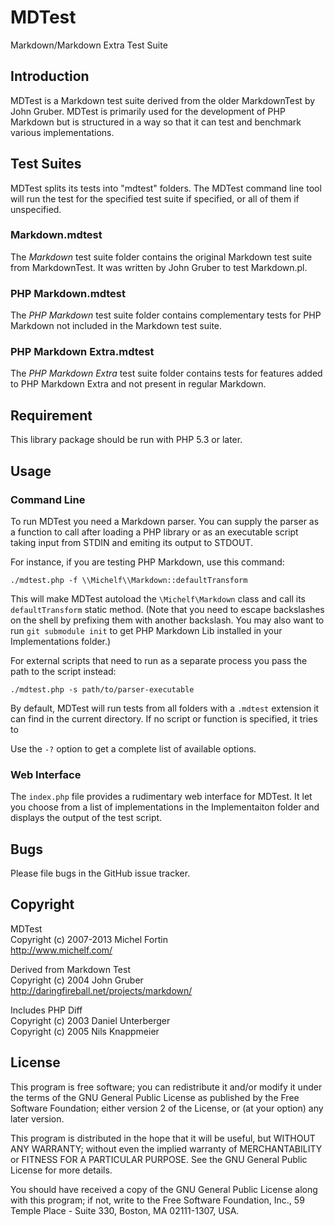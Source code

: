 MDTest
======

Markdown/Markdown Extra Test Suite


Introduction
------------

MDTest is a Markdown test suite derived from the older MarkdownTest by 
John Gruber. MDTest is primarily used for the development of PHP Markdown
but is structured in a way so that it can test and benchmark various implementations.


Test Suites
-----------

MDTest splits its tests into "mdtest" folders. The MDTest command line tool
will run the test for the specified test suite if specified, or all of them
if unspecified.

### Markdown.mdtest

The *Markdown* test suite folder contains the original Markdown test suite from
MarkdownTest. It was written by John Gruber to test Markdown.pl.

### PHP Markdown.mdtest

The *PHP Markdown* test suite folder contains complementary tests for 
PHP Markdown not included in the Markdown test suite.

### PHP Markdown Extra.mdtest

The *PHP Markdown Extra* test suite folder contains tests for features added
to PHP Markdown Extra and not present in regular Markdown.


Requirement
-----------

This library package should be run with PHP 5.3 or later.


Usage
-----

### Command Line

To run MDTest you need a Markdown parser. You can supply the parser as a function to call after loading a PHP library or as an executable script taking input from STDIN and emiting its output to STDOUT.

For instance, if you are testing PHP Markdown, use this command:

	./mdtest.php -f \\Michelf\\Markdown::defaultTransform

This will make MDTest autoload the `\Michelf\Markdown` class and call its `defaultTransform` static method. (Note that you need to escape backslashes on the shell by prefixing them with another backslash. You may also want to run `git submodule init` to get PHP Markdown Lib installed in your Implementations folder.)

For external scripts that need to run as a separate process you pass the path to the script instead:

	./mdtest.php -s path/to/parser-executable

By default, MDTest will run tests from all folders with a `.mdtest` extension it can find in the current directory. If no script or function is specified, it tries to 

Use the `-?` option to get a complete list of available options.

### Web Interface

The `index.php` file provides a rudimentary web interface for MDTest. It let you choose from a list of implementations in the Implementaiton folder and displays the output of the test script.


Bugs
----

Please file bugs in the GitHub issue tracker.


Copyright
---------

MDTest  
Copyright (c) 2007-2013 Michel Fortin  
<http://www.michelf.com/>

Derived from Markdown Test  
Copyright (c) 2004 John Gruber  
<http://daringfireball.net/projects/markdown/>

Includes PHP Diff  
Copyright (c) 2003 Daniel Unterberger  
Copyright (c) 2005 Nils Knappmeier  


License
-------

This program is free software; you can redistribute it and/or
modify it under the terms of the GNU General Public License
as published by the Free Software Foundation; either version 2
of the License, or (at your option) any later version.

This program is distributed in the hope that it will be useful,
but WITHOUT ANY WARRANTY; without even the implied warranty of
MERCHANTABILITY or FITNESS FOR A PARTICULAR PURPOSE.  See the
GNU General Public License for more details.

You should have received a copy of the GNU General Public License
along with this program; if not, write to the Free Software
Foundation, Inc., 59 Temple Place - Suite 330, Boston, MA  02111-1307, USA.
